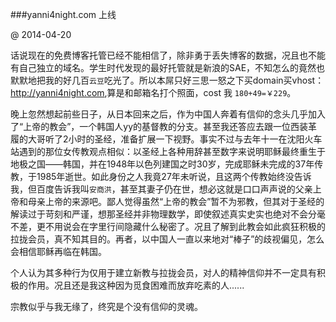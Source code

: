 ###yanni4night.com 上线

 @ 2014-04-20


话说现在的免费博客托管已经不能相信了，除非勇于丢失博客的数据，况且也不能有自己独立的域名。学生时代发现的最好托管就是新浪的SAE，不知怎么的竟然也默默地把我的好几百`云豆`吃光了。所以本屌只好三思一怒之下买domain买vhost：<http://yanni4night.com>,算是和邮箱名打个照面，cost 我 `180+49=￥229`。

晚上忽然想起前些日子，从日本回来之后，作为中国人奔着有信仰的念头几乎加入了“上帝的教会”，一个韩国人yy的基督教的分支。甚至我还答应去跟一位西装革履的大哥听了2小时的圣经，准备扩展一下视野。事实不过与去年十一在沈阳火车站遇到的那位女传教观点相似：以圣经上各种用辞甚至数字来说明耶稣最终重生于地极之国——韩国，并在1948年以色列建国之时30岁，完成耶稣未完成的37年传教，于1985年逝世。如此身份之人我竟27年未听说，且这两个传教始终没告诉我，但百度告诉我叫`安商洪`，甚至其妻子仍在世，想必这就是口口声声说的父亲上帝和母亲上帝的来源吧。鄙人觉得虽然“上帝的教会”暂不为邪教，但其对于圣经的解读过于苛刻和严谨，想那圣经并非物理数学，即使叙述真实史实也绝对不会分毫不差，更不用说会在字里行间隐藏什么秘密了。况且了解到此教会如此疯狂积极的拉拢会员，真不知其目的。再者，以中国人一直以来地对“棒子”的歧视偏见，怎么会相信耶稣再临在韩国。

个人认为其多种行为仅用于建立新教与拉拢会员，对人的精神信仰并不一定具有积极的作用。况且还是我这种因为觅食困难而放弃吃素的人......

宗教似乎与我无缘了，终究是个没有信仰的灵魂。
